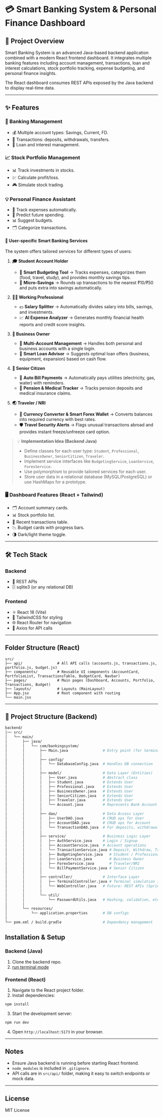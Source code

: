 # 💳 Smart Banking System & Personal Finance Dashboard

## 📖 Project Overview

Smart Banking System is an advanced Java-based backend application combined with a modern React frontend dashboard. It integrates multiple banking features including account management, transactions, loan and interest calculations, stock portfolio tracking, expense budgeting, and personal finance insights.

The React dashboard consumes REST APIs exposed by the Java backend to display real-time data.

---

## ✨ Features

### 🏦 Banking Management

- 💰 Multiple account types: Savings, Current, FD.
- 🔄 Transactions: deposits, withdrawals, transfers.
- 🏦 Loan and interest management.

### 📈 Stock Portfolio Management

- 📊 Track investments in stocks.
- 💹 Calculate profit/loss.
- 🎮 Simulate stock trading.

### 💡 Personal Finance Assistant

- 📝 Track expenses automatically.
- 🔮 Predict future spending.
- 📊 Suggest budgets.
- 🗂️ Categorize transactions.

#### 🎯 User-specific Smart Banking Services

The system offers tailored services for different types of users:

1. **🎓 Student Account Holder**

   - 💸 **Smart Budgeting Tool** → Tracks expenses, categorizes them (food, travel, study), and provides monthly savings tips.
   - 🏦 **Micro-Savings** → Rounds up transactions to the nearest ₹10/₹50 and puts extra into savings automatically.

2. **👨‍💼 Working Professional**

   - 💵 **Salary Splitter** → Automatically divides salary into bills, savings, and investments.
   - 📈 **AI Expense Analyzer** → Generates monthly financial health reports and credit score insights.

3. **🏢 Business Owner**

   - 🏦 **Multi-Account Management** → Handles both personal and business accounts with a single login.
   - 💼 **Smart Loan Advisor** → Suggests optimal loan offers (business, equipment, expansion) based on cash flow.

4. **👴 Senior Citizen**

   - 🔌 **Auto Bill Payments** → Automatically pays utilities (electricity, gas, water) with reminders.
   - 🏥 **Pension & Medical Tracker** → Tracks pension deposits and medical insurance claims.

5. **🌏 Traveler / NRI**
   - 💱 **Currency Converter & Smart Forex Wallet** → Converts balances into required currency with best rates.
   - 🛡️ **Travel Security Alerts** → Flags unusual transactions abroad and provides instant freeze/unfreeze card option.

> 💡 **Implementation Idea (Backend Java)**
>
> - Define classes for each user type: `Student`, `Professional`, `BusinessOwner`, `SeniorCitizen`, `Traveler`.
> - Implement service interfaces like `BudgetingService`, `LoanService`, `ForexService`.
> - Use polymorphism to provide tailored services for each user.
> - Store user data in a relational database (MySQL/PostgreSQL) or use HashMaps for a prototype.

### 🖥️ Dashboard Features (React + Tailwind)

- 🗂️ Account summary cards.
- 📊 Stock portfolio list.
- 🔄 Recent transactions table.
- 📉 Budget cards with progress bars.
- 🌗 Dark/light theme toggle.

---

## 🛠️ Tech Stack

### Backend

- 🔗 REST APIs
- 🗄️ sqlite3 (or any relational DB)

### Frontend

- ⚛️ React 18 (Vite)
- 🎨 TailwindCSS for styling
- 🌐 React Router for navigation
- 📡 Axios for API calls

---

## Folder Structure (React)

```
src/
├── api/                # All API calls (accounts.js, transactions.js, portfolio.js, budget.js)
├── components/         # Reusable UI components (AccountCard, PortfolioList, TransactionsTable, BudgetCard, Navbar)
├── pages/              # Main pages (Dashboard, Accounts, Portfolio, Transactions, Budget)
├── layouts/            # Layouts (MainLayout)
├── App.jsx             # Root component with routing
└── main.jsx
```

---

## 📂 Project Structure (Backend)

```sh
backend/
│── src/
│   └── main/
│       ├── java/
│       │   └── com/bankingsystem/
│       │       ├── Main.java                # Entry point (for terminal simulation)
│       │       │
│       │       ├── config/
│       │       │   └── DatabaseConfig.java  # Handles DB connection
│       │       │
│       │       ├── model/                   # Data Layer (Entities)
│       │       │   ├── User.java            # Abstract class
│       │       │   ├── Student.java         # Extends User
│       │       │   ├── Professional.java    # Extends User
│       │       │   ├── BusinessOwner.java   # Extends User
│       │       │   ├── SeniorCitizen.java   # Extends User
│       │       │   ├── Traveler.java        # Extends User
│       │       │   └── Account.java         # Represents Bank Account
│       │       │
│       │       ├── dao/                     # Data Access Layer
│       │       │   ├── UserDAO.java         # CRUD ops for User
│       │       │   ├── AccountDAO.java      # CRUD ops for Account
│       │       │   └── TransactionDAO.java  # For deposits, withdrawals, transfers
│       │       │
│       │       ├── service/                 # Business Logic Layer
│       │       │   ├── AuthService.java     # Login / Signup
│       │       │   ├── AccountService.java  # Account operations
│       │       │   └── TransactionService.java # Deposit, Withdraw, Transfer
│       │       │   ├── BudgetingService.java   # Student / Professional
│       │       │   ├── LoanService.java        # Business Owner
│       │       │   ├── ForexService.java       # Traveler/NRI
│       │       │   └── BillPaymentService.java # Senior Citizen
│       │       │
│       │       ├── controller/              # Interface Layer
│       │       │   ├── TerminalController.java # Terminal simulation I/O
│       │       │   └── WebController.java   # Future: REST APIs (Spring Boot/Servlets)
│       │       │
│       │       └── util/
│       │           └── PasswordUtils.java   # Hashing, validation, etc.
│       │
│       └── resources/
│           └── application.properties       # DB configs
│
└── pom.xml / build.gradle                   # Dependency management

```

## Installation & Setup

### Backend (Java)

1. Clone the backend repo.
2. [run terminal mode](backend/how.md)

### Frontend (React)

1. Navigate to the React project folder.
2. Install dependencies:

```bash
npm install
```

3. Start the development server:

```bash
npm run dev
```

4. Open `http://localhost:5173` in your browser.

---

## Notes

- Ensure Java backend is running before starting React frontend.
- `node_modules` is included in `.gitignore`.
- API calls are in `src/api/` folder, making it easy to switch endpoints or mock data.

---

## License

MIT License
